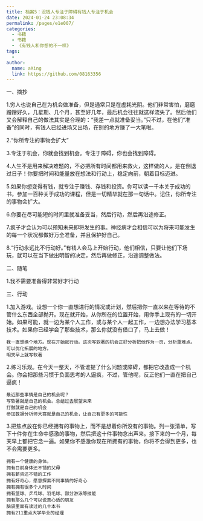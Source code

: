 ```yaml
---
title: 档案5：没钱人专注于障碍有钱人专注于机会
date: 2024-01-24 23:08:34
permalink: /pages/e1e007/
categories:
  - 书籍
  - 书籍
  - 《有钱人和你想的不一样》
tags:
  - 
author: 
  name: aXing
  link: https://github.com/08163356
---
```



一、摘抄

1.穷人也说自己在为机会做准备，但是通常只是在虚耗光阴。他们非常害怕，磨磨蹭蹭好久，几星期、几个月，甚至好几年，最后机会往往就这样流失了。然后他们又会解释自己的做法其实是合理的：“我差一点就准备妥当。”只不过，在他们“准备”的同时，有钱人已经进场又出场，在别的地方赚了一大笔啦。

2.“你所专注的事物会扩大”

3.专注于机会，你就会找到机会。专注于障碍，你也会找到障碍。

4.人生不是用来解决难题的，不必把所有时间都用来救火，这样做的人，是在倒退过日子！你要把时间和能量放在想法和行动上，稳定向前，朝着目标迈进。

5.如果你想变得有钱，就专注于赚钱、存钱和投资。你可以读一千本关于成功的书，参加一百种关于成功的课程，但是一切精华就在那一句话中。记住，你所专注的事物会扩大。

6.你要在尽可能短的时间里就准备妥当，然后行动，然后再沿途修正。

7.疯子才会认为可以预知未来即将发生的事。神经病才会相信可以为将来可能发生的每一个状况都做好万全准备，并且保护好自己。

8.“行动永远比不行动好。”有钱人会马上开始行动，他们相信，只要让他们下场玩，就可以在当下做出明智的决定，然后再做修正，沿途调整做法。

二、随笔

1.我不需要准备得非常好才行动

三、行动

1.加入游戏。设想一个你一直想进行的情况或计划，然后把你一直以来在等待的不管什么东西全部抛开。现在就开始，从你所在的位置开始，用你手上现有的一切开始。如果可能，就一边为某个人工作，或与某个人一起工作，一边想办法学习基本技术。如果你已经学会了那些技术，那么你就没有借口了，马上去做！

```
我一直想换个地方。现在开始就行动。这次写软著的机会正好分析把他作为一页，分析重难点。可以优化拓展的地方。
明天早上就写软著
```

2.练习乐观。在今天一整天，不管谁提了什么问题或障碍，都把它改造成一个机会。你会把那些习惯于负面思考的人逼疯，不过，管他呢，反正他们一直在把自己逼疯！

```
最近那些事情是自己的机会呢？
写软著就是自己的机会。总结过去展望未来
打鼓就是自己的机会
参加数据分析师大赛就是自己的机会，让自己有更多的可能性
```

3.把焦点放在你已经拥有的事物上，而不是想着你所没有的事物。列一张清单，写下十件你在生命中感激的事物，然后把这十件事物念出声来。接下来的一个月，每天早上都把它念一遍。如果你不感激你现在所拥有的事物，你将不会得到更多，也不会需要更多。

```
拥有一个健康的身体。
拥有目前身体还不错的父母
拥有薪资还不错的工作
拥有好奇心，愿意探索不同事情的好奇心
拥有拥有很多个人时间
拥有篮球、乒乓球、羽毛球、部分游泳等技能
拥有那么几个可以说真心话的朋友
脑袋里面有读过的几十本书
拥有211重点大学毕业的经理
```


